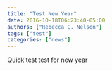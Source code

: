 ```yaml
---
title: "Test New Year"
date: 2016-10-18T06:23:40-05:00
authors: ["Rebecca C. Nelson"]
tags: ["test"]
categories: ["news"]
---
```

Quick test test for new year
